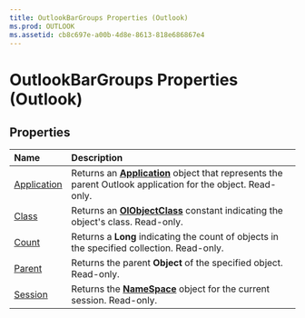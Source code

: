```yaml
---
title: OutlookBarGroups Properties (Outlook)
ms.prod: OUTLOOK
ms.assetid: cb8c697e-a00b-4d8e-8613-818e686867e4
---
```



# OutlookBarGroups Properties (Outlook)

## Properties



|**Name**|**Description**|
|:-----|:-----|
|[Application](outlookbargroups-application-property-outlook.md)|Returns an  **[Application](application-object-outlook.md)** object that represents the parent Outlook application for the object. Read-only.|
|[Class](outlookbargroups-class-property-outlook.md)|Returns an  **[OlObjectClass](olobjectclass-enumeration-outlook.md)** constant indicating the object's class. Read-only.|
|[Count](outlookbargroups-count-property-outlook.md)|Returns a  **Long** indicating the count of objects in the specified collection. Read-only.|
|[Parent](outlookbargroups-parent-property-outlook.md)|Returns the parent  **Object** of the specified object. Read-only.|
|[Session](outlookbargroups-session-property-outlook.md)|Returns the  **[NameSpace](namespace-object-outlook.md)** object for the current session. Read-only.|

